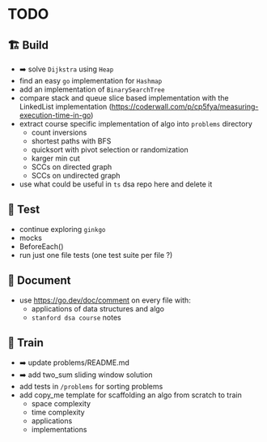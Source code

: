 # TODO

## 🏗️ Build
- ➡️ solve `Dijkstra` using `Heap`
- find an easy `go` implementation for `Hashmap`
- add an implementation of `BinarySearchTree`
- compare stack and queue slice based implementation with the LinkedList implementation (https://coderwall.com/p/cp5fya/measuring-execution-time-in-go)
- extract course specific implementation of algo into `problems` directory
    - count inversions
    - shortest paths with BFS
    - quicksort with pivot selection or randomization
    - karger min cut
    - SCCs on directed graph
    - SCCs on undirected graph
- use what could be useful in `ts` dsa repo here and delete it

## 🧪 Test
- continue exploring `ginkgo`
- mocks
- BeforeEach()
- run just one file tests (one test suite per file ?)

## 📔 Document
- use https://go.dev/doc/comment on every file with:
  - applications of data structures and algo
  - `stanford dsa course` notes

## 🧗 Train
- ➡️ update problems/README.md
- ➡️ add two_sum sliding window solution
- add tests in `/problems` for sorting problems
- add copy_me template for scaffolding an algo from scratch to train
    - space complexity
    - time complexity
    - applications
    - implementations
